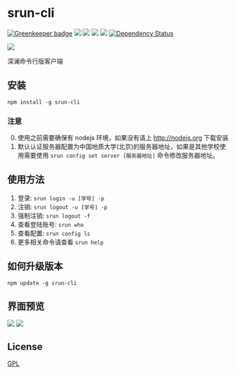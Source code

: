 # srun-cli

[![Greenkeeper badge](https://badges.greenkeeper.io/lizheming/srun-cli.svg)](https://greenkeeper.io/)
[![](https://badge.fury.io/js/srun-cli.png)](http://npmjs.com/package/srun-cli)
[![](https://img.shields.io/github/issues/lizheming/srun-cli.svg)](https://github.com/lizheming/srun-cli/issues)
[![](https://img.shields.io/github/forks/lizheming/srun-cli.svg)](https://github.com/lizheming/srun-cli/network)
[![](https://img.shields.io/github/stars/lizheming/srun-cli.svg)](https://github.com/lizheming/srun-cli/stargazers)
[![Dependency Status](https://david-dm.org/lizheming/srun-cli.svg)](https://david-dm.org/lizheming/srun-cli)

[![](https://nodei.co/npm/srun-cli.png?downloads=true&stars=true)](http://npmjs.com/package/srun-cli)

深澜命令行版客户端

## 安装

`npm install -g srun-cli`

### 注意

0. 使用之前需要确保有 nodejs 环境，如果没有请上 http://nodejs.org 下载安装
1. 默认认证服务器配置为中国地质大学(北京)的服务器地址，如果是其他学校使用需要使用 `srun config set server [服务器地址]` 命令修改服务器地址。

## 使用方法 

1. 登录: `srun login -u [学号] -p`
2. 注销: `srun logout -u [学号] -p`
3. 强制注销: `srun logout -f`
4. 查看登陆账号: `srun who`
5. 查看配置: `srun config ls`
6. 更多相关命令请查看 `srun help`

## 如何升级版本

`npm update -g srun-cli`

## 界面预览

![](https://raw.githubusercontent.com/lizheming/srun-cli/master/example/screenshot.png)
![](https://raw.githubusercontent.com/lizheming/srun-cli/master/example/screenshot_Mac.png)

## License

[GPL](https://github.com/lizheming/srun-cli/blob/master/LICENSE)